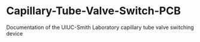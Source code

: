 # Capillary-Tube-Valve-Switch-PCB
Documentation of the UIUC-Smith Laboratory capillary tube valve switching device

